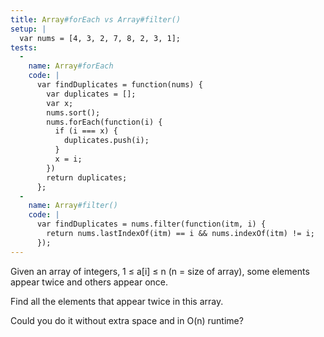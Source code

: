 ```yaml
---
title: Array#forEach vs Array#filter()
setup: |
  var nums = [4, 3, 2, 7, 8, 2, 3, 1];
tests:
  -
    name: Array#forEach
    code: |
      var findDuplicates = function(nums) {
        var duplicates = [];
        var x;
        nums.sort();
        nums.forEach(function(i) {
          if (i === x) {
            duplicates.push(i);
          }
          x = i;
        })
        return duplicates;
      };
  -
    name: Array#filter()
    code: |
      var findDuplicates = nums.filter(function(itm, i) {
        return nums.lastIndexOf(itm) == i && nums.indexOf(itm) != i;
      });
---
```

Given an array of integers, 1 ≤ a[i] ≤ n (n = size of array), some elements appear twice and others appear once.

Find all the elements that appear twice in this array.

Could you do it without extra space and in O(n) runtime?
